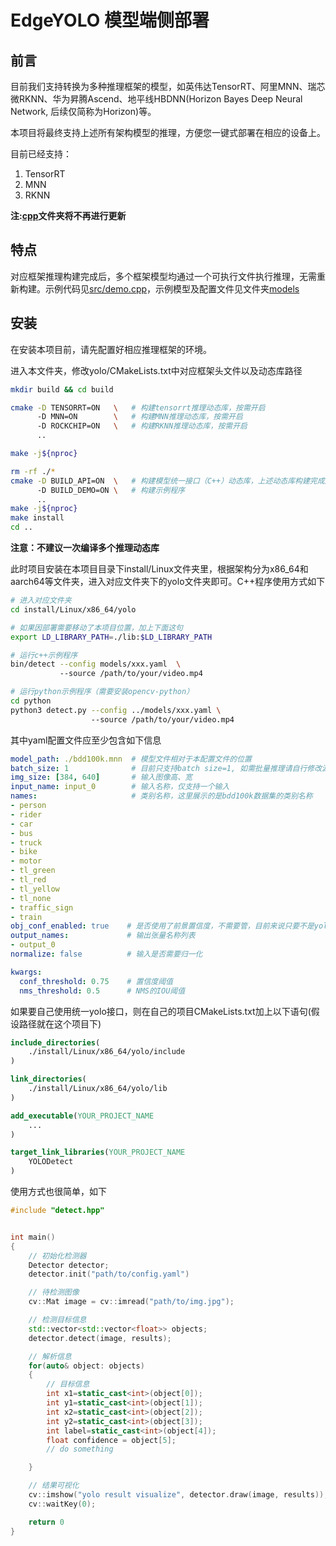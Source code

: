 # EdgeYOLO 模型端侧部署

## 前言

目前我们支持转换为多种推理框架的模型，如英伟达TensorRT、阿里MNN、瑞芯微RKNN、华为昇腾Ascend、地平线HBDNN(Horizon Bayes Deep Neural Network, 后续仅简称为Horizon)等。

本项目将最终支持上述所有架构模型的推理，方便您一键式部署在相应的设备上。

目前已经支持：
1. TensorRT
2. MNN
3. RKNN

**注:[cpp](../cpp)文件夹将不再进行更新**

## 特点

对应框架推理构建完成后，多个框架模型均通过一个可执行文件执行推理，无需重新构建。示例代码见[src/demo.cpp](./src/demo.cpp)，示例模型及配置文件见文件夹[models](./models)

## 安装

在安装本项目前，请先配置好相应推理框架的环境。

进入本文件夹，修改yolo/CMakeLists.txt中对应框架头文件以及动态库路径

```bash
mkdir build && cd build

cmake -D TENSORRT=ON   \   # 构建tensorrt推理动态库，按需开启
      -D MNN=ON        \   # 构建MNN推理动态库，按需开启
      -D ROCKCHIP=ON   \   # 构建RKNN推理动态库，按需开启
      ..

make -j${nproc}

rm -rf ./*
cmake -D BUILD_API=ON  \   # 构建模型统一接口（C++）动态库，上述动态库构建完成后再开启
      -D BUILD_DEMO=ON \   # 构建示例程序
      ..
make -j${nproc}
make install
cd ..
```

**注意：不建议一次编译多个推理动态库**

此时项目安装在本项目目录下install/Linux文件夹里，根据架构分为x86_64和aarch64等文件夹，进入对应文件夹下的yolo文件夹即可。C++程序使用方式如下

```bash
# 进入对应文件夹
cd install/Linux/x86_64/yolo

# 如果因部署需要移动了本项目位置，加上下面这句
export LD_LIBRARY_PATH=./lib:$LD_LIBRARY_PATH   

# 运行c++示例程序
bin/detect --config models/xxx.yaml  \  
           --source /path/to/your/video.mp4

# 运行python示例程序（需要安装opencv-python）
cd python
python3 detect.py --config ../models/xxx.yaml \ 
                  --source /path/to/your/video.mp4
```

其中yaml配置文件应至少包含如下信息

```yaml
model_path: ./bdd100k.mnn  # 模型文件相对于本配置文件的位置
batch_size: 1              # 目前只支持batch size=1, 如需批量推理请自行修改源码
img_size: [384, 640]       # 输入图像高、宽
input_name: input_0        # 输入名称，仅支持一个输入
names:                     # 类别名称，这里展示的是bdd100k数据集的类别名称
- person
- rider
- car
- bus
- truck
- bike
- motor
- tl_green
- tl_red
- tl_yellow
- tl_none
- traffic_sign
- train
obj_conf_enabled: true    # 是否使用了前景置信度，不需要管，目前来说只要不是yolov6的模型就设置为true
output_names:             # 输出张量名称列表
- output_0
normalize: false          # 输入是否需要归一化

kwargs:
  conf_threshold: 0.75    # 置信度阈值
  nms_threshold: 0.5      # NMS的IOU阈值
```

如果要自己使用统一yolo接口，则在自己的项目CMakeLists.txt加上以下语句(假设路径就在这个项目下)

```cmake
include_directories(
    ./install/Linux/x86_64/yolo/include
)

link_directories(
    ./install/Linux/x86_64/yolo/lib
)

add_executable(YOUR_PROJECT_NAME
    ...
)

target_link_libraries(YOUR_PROJECT_NAME
    YOLODetect
)
```

使用方式也很简单，如下

```c++
#include "detect.hpp"


int main()
{
    // 初始化检测器
    Detector detector;
    detector.init("path/to/config.yaml")

    // 待检测图像
    cv::Mat image = cv::imread("path/to/img.jpg");

    // 检测目标信息
    std::vector<std::vector<float>> objects;
    detector.detect(image, results);

    // 解析信息
    for(auto& object: objects)
    {
        // 目标信息
        int x1=static_cast<int>(object[0]);
        int y1=static_cast<int>(object[1]);
        int x2=static_cast<int>(object[2]);
        int y2=static_cast<int>(object[3]);
        int label=static_cast<int>(object[4]);
        float confidence = object[5];
        // do something

    }

    // 结果可视化
    cv::imshow("yolo result visualize", detector.draw(image, results));
    cv::waitKey(0);

    return 0
}

```
